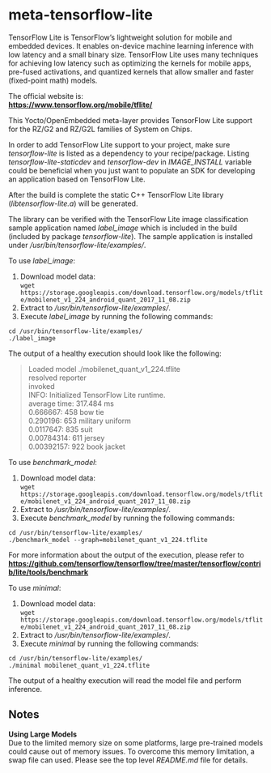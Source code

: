 # meta-tensorflow-lite

TensorFlow Lite is TensorFlow’s lightweight solution for mobile and embedded
devices. It enables on-device machine learning inference with low latency and
a small binary size. TensorFlow Lite uses many techniques for achieving low
latency such as optimizing the kernels for mobile apps, pre-fused activations,
and quantized kernels that allow smaller and faster (fixed-point math) models.


The official website is:  
**https://www.tensorflow.org/mobile/tflite/**


This Yocto/OpenEmbedded meta-layer provides TensorFlow Lite support for the
RZ/G2 and RZ/G2L families of System on Chips.


In order to add TensorFlow Lite support to your project, make sure
*tensorflow-lite* is listed as a dependency to your recipe/package.
Listing *tensorflow-lite-staticdev* and *tensorflow-dev* in *IMAGE\_INSTALL*
variable could be beneficial when you just want to populate an SDK for
developing an application based on TensorFlow Lite.


After the build is complete the static C++ TensorFlow Lite library
(*libtensorflow-lite.a*) will be generated.


The library can be verified with the TensorFlow Lite image classification sample
application named *label_image* which is included in the build (included by
package *tensorflow-lite*). The sample application is installed under
*/usr/bin/tensorflow-lite/examples/*.


To use *label_image*:  
1. Download model data:  
`wget https://storage.googleapis.com/download.tensorflow.org/models/tflite/mobilenet_v1_224_android_quant_2017_11_08.zip`  
2. Extract to */usr/bin/tensorflow-lite/examples/*.  
3. Execute  *label_image* by running the following commands:
```
cd /usr/bin/tensorflow-lite/examples/
./label_image
```


The output of a healthy execution should look like the following:
> Loaded model ./mobilenet_quant_v1_224.tflite  
> resolved reporter  
> invoked  
> INFO: Initialized TensorFlow Lite runtime.  
> average time: 317.484 ms  
> 0.666667: 458 bow tie  
> 0.290196: 653 military uniform  
> 0.0117647: 835 suit  
> 0.00784314: 611 jersey  
> 0.00392157: 922 book jacket  


To use *benchmark_model*:  
1. Download model data:  
`wget https://storage.googleapis.com/download.tensorflow.org/models/tflite/mobilenet_v1_224_android_quant_2017_11_08.zip`  
2. Extract to */usr/bin/tensorflow-lite/examples/*.  
3. Execute  *benchmark_model* by running the following commands:
```
cd /usr/bin/tensorflow-lite/examples/
./benchmark_model --graph=mobilenet_quant_v1_224.tflite
```


For more information about the output of the execution, please refer to
**https://github.com/tensorflow/tensorflow/tree/master/tensorflow/contrib/lite/tools/benchmark**


To use *minimal*:  
1. Download model data:  
`wget https://storage.googleapis.com/download.tensorflow.org/models/tflite/mobilenet_v1_224_android_quant_2017_11_08.zip`  
2. Extract to */usr/bin/tensorflow-lite/examples/*.  
3. Execute  *minimal* by running the following commands:
```
cd /usr/bin/tensorflow-lite/examples/
./minimal mobilenet_quant_v1_224.tflite
```


The output of a healthy execution will read the model file and perform
inference.


## Notes ##
**Using Large Models**  
Due to the limited memory size on some platforms, large pre-trained models could
cause out of memory issues. To overcome this memory limitation, a swap file can
used. Please see the top level *README.md* file for details.
